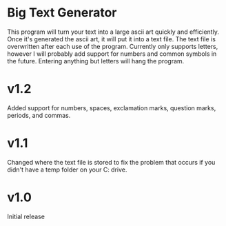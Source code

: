 # Big Text Generator
This program will turn your text into a large ascii art quickly and efficiently.
Once it's generated the ascii art, it will put it into a text file.
The text file is overwritten after each use of the program.
Currently only supports letters, however I will probably add support for numbers and common symbols in the future.
Entering anything but letters will hang the program.

# v1.2
Added support for numbers, spaces, exclamation marks, question marks, periods, and commas.

# v1.1
Changed where the text file is stored to fix the problem that occurs if you didn't have a temp folder on your C: drive.

# v1.0
Initial release
